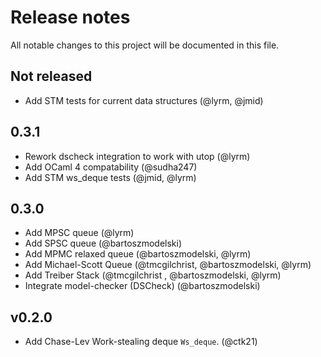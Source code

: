 # Release notes

All notable changes to this project will be documented in this file.

## Not released

* Add STM tests for current data structures (@lyrm, @jmid)

## 0.3.1

* Rework dscheck integration to work with utop (@lyrm)
* Add OCaml 4 compatability (@sudha247)
* Add STM ws_deque tests (@jmid, @lyrm)

## 0.3.0

* Add MPSC queue (@lyrm)
* Add SPSC queue (@bartoszmodelski)
* Add MPMC relaxed queue (@bartoszmodelski, @lyrm)
* Add Michael-Scott Queue (@tmcgilchrist, @bartoszmodelski, @lyrm)
* Add Treiber Stack (@tmcgilchrist , @bartoszmodelski, @lyrm)
* Integrate model-checker (DSCheck) (@bartoszmodelski)

## v0.2.0

* Add Chase-Lev Work-stealing deque `Ws_deque`. (@ctk21)
